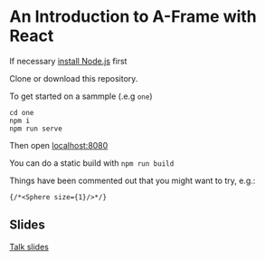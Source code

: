 # An Introduction to A-Frame with React

If necessary [install Node.js](http://nodejs.org) first

Clone or download this repository.

To get started on a sammple (.e.g `one`)

    cd one
    npm i
    npm run serve
    
Then open [localhost:8080](http://localhost:8080)

You can do a static build with `npm run build`

Things have been commented out that you might want to try, e.g.:

    {/*<Sphere size={1}/>*/}
    
## Slides

[Talk slides](https://github.com/jamesporter/React-AFrame-Intro/blob/master/Easy-VR-with-React-and-AFrame.pdf)
